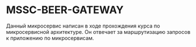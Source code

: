 # MSSC-BEER-GATEWAY

Данный микросервис написан в ходе прохождения курса по микросервисной архитектуре.
Он отвечает за маршрутизацию запросов к приложению по микросервисам.
